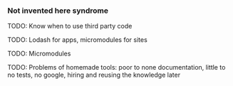 ### Not invented here syndrome

TODO: Know when to use third party code

TODO: Lodash for apps, micromodules for sites

TODO: Micromodules

TODO: Problems of homemade tools: poor to none documentation, little to no tests, no google, hiring and reusing the knowledge later
